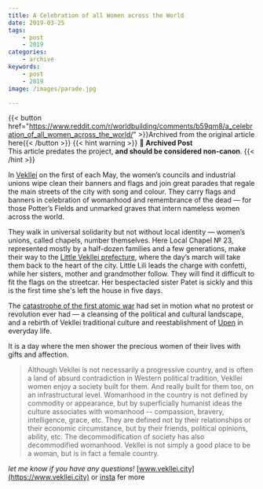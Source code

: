 ```yaml
---
title: A Celebration of all Women across the World
date: 2019-03-25
tags:
    - post
    - 2019
categories:
    - archive
keywords:
    - post
    - 2019
image: /images/parade.jpg

---
```

{{< button href="https://www.reddit.com/r/worldbuilding/comments/b59qm8/a_celebration_of_all_women_across_the_world/" >}}Archived from the original article here{{< /button >}}
{{< hint warning >}}
**🌸 Archived Post**  
This article predates the project, **and should be considered non-canon**.
{{< /hint >}}

In [Vekllei](https://vekllei.city/introducing-landscape/) on the first of each May, the women’s councils and industrial unions wipe clean their banners and flags and join great parades that regale the main streets of the city with song and colour. They carry flags and banners in celebration of womanhood and remembrance of the dead — for those Potter’s Fields and unmarked graves that intern nameless women across the world.

They walk in universal solidarity but not without local identity — women’s unions, called chapels, number themselves. Here Local Chapel № 23, represented mostly by a half-dozen families and a few generations, make their way to the [Little Vekllei prefecture](https://i1.wp.com/vekllei.city/wp-content/uploads/2018/11/img_0555.png?ssl=1), where the day’s march will take them back to the heart of the city. Little Lili leads the charge with confetti, while her sisters, mother and grandmother follow. They will find it difficult to fit the flags on the streetcar. Her bespectacled sister Patet is sickly and this is the first time she's left the house in five days.

The [catastrophe of the first atomic war](https://vekllei.city/the-forgotten-generation/) had set in motion what no protest or revolution ever had — a cleansing of the political and cultural landscape, and a rebirth of Vekllei traditional culture and reestablishment of [Upen](https://vekllei.city/religion/) in everyday life.

It is a day where the men shower the precious women of their lives with gifts and affection.

>Although Vekllei is not necessarily a progressive country, and is often a land of absurd contradiction in Western political tradition, Vekllei women enjoy a society built for them. And really built for them too, on an infrastructural level. Womanhood in the country is not defined by commodity or appearance, but by superficially humanist ideas the culture associates with womanhood -- compassion, bravery, intelligence, grace, etc. They are defined not by their relationships or their economic circumstance, but by their friends, political opinions, ability, etc. The decommodification of society has also decommodified womanhood. Vekllei is not simply a good place to be a woman, but is in fact a female country.

*let me know if you have any questions!* [www.vekllei.city](https://www.vekllei.city) or [insta](https://www.instagram.com/melon.kony/) fer more
